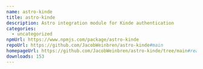 ```yaml
---
name: astro-kinde
title: astro-kinde
description: Astro integration module for Kinde authentication
categories:
  - uncategorized
npmUrl: https://www.npmjs.com/package/astro-kinde
repoUrl: https://github.com/JacobWeinbren/astro-kinde#main
homepageUrl: https://github.com/JacobWeinbren/astro-kinde/tree/main#readme
downloads: 153
---
```

